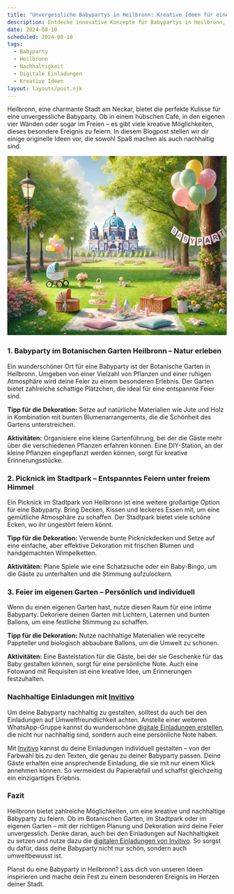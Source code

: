 ```yaml
---
title: "Unvergessliche Babypartys in Heilbronn: Kreative Ideen für eine nachhaltige Feier"
description: Entdecke innovative Konzepte für Babypartys in Heilbronn, die umweltfreundlich sind und persönliche digitale Einladungen beinhalten.
date: 2024-08-10
scheduled: 2024-08-10
tags:
  - Babyparty
  - Heilbronn
  - Nachhaltigkeit
  - Digitale Einladungen
  - Kreative Ideen
layout: layouts/post.njk
---
```


Heilbronn, eine charmante Stadt am Neckar, bietet die perfekte Kulisse für eine unvergessliche Babyparty. Ob in einem hübschen Café, in den eigenen vier Wänden oder sogar im Freien – es gibt viele kreative Möglichkeiten, dieses besondere Ereignis zu feiern. In diesem Blogpost stellen wir dir einige originelle Ideen vor, die sowohl Spaß machen als auch nachhaltig sind.

![Babyparty im Park](/img/picnic-park.webp)

### 1. **Babyparty im Botanischen Garten Heilbronn – Natur erleben**

Ein wunderschöner Ort für eine Babyparty ist der Botanische Garten in Heilbronn. Umgeben von einer Vielzahl von Pflanzen und einer ruhigen Atmosphäre wird deine Feier zu einem besonderen Erlebnis. Der Garten bietet zahlreiche schattige Plätzchen, die ideal für eine entspannte Feier sind.

**Tipp für die Dekoration:** Setze auf natürliche Materialien wie Jute und Holz in Kombination mit bunten Blumenarrangements, die die Schönheit des Gartens unterstreichen.

**Aktivitäten:** Organisiere eine kleine Gartenführung, bei der die Gäste mehr über die verschiedenen Pflanzen erfahren können. Eine DIY-Station, an der kleine Pflanzen eingepflanzt werden können, sorgt für kreative Erinnerungsstücke.

### 2. **Picknick im Stadtpark – Entspanntes Feiern unter freiem Himmel**

Ein Picknick im Stadtpark von Heilbronn ist eine weitere großartige Option für eine Babyparty. Bring Decken, Kissen und leckeres Essen mit, um eine gemütliche Atmosphäre zu schaffen. Der Stadtpark bietet viele schöne Ecken, wo ihr ungestört feiern könnt.

**Tipp für die Dekoration:** Verwende bunte Picknickdecken und Setze auf eine einfache, aber effektive Dekoration mit frischen Blumen und handgemachten Wimpelketten.

**Aktivitäten:** Plane Spiele wie eine Schatzsuche oder ein Baby-Bingo, um die Gäste zu unterhalten und die Stimmung aufzulockern.

### 3. **Feier im eigenen Garten – Persönlich und individuell**

Wenn du einen eigenen Garten hast, nutze diesen Raum für eine intime Babyparty. Dekoriere deinen Garten mit Lichtern, Laternen und bunten Ballons, um eine festliche Stimmung zu schaffen.

**Tipp für die Dekoration:** Nutze nachhaltige Materialien wie recycelte Pappteller und biologisch abbaubare Ballons, um die Umwelt zu schonen.

**Aktivitäten:** Eine Bastelstation für die Gäste, bei der sie Geschenke für das Baby gestalten können, sorgt für eine persönliche Note. Auch eine Fotowand mit Requisiten ist eine kreative Idee, um Erinnerungen festzuhalten.

### **Nachhaltige Einladungen mit [Invitivo](https://invitivo.com/create)**

Um deine Babyparty nachhaltig zu gestalten, solltest du auch bei den Einladungen auf Umweltfreundlichkeit achten. Anstelle einer weiteren WhatsApp-Gruppe kannst du wunderschöne [digitale Einladungen erstellen](https://invitivo.com/), die nicht nur nachhaltig sind, sondern auch eine persönliche Note haben.

Mit [Invitivo](https://invitivo.com/) kannst du deine Einladungen individuell gestalten – von der Farbwahl bis zu den Texten, die genau zu deiner Babyparty passen. Deine Gäste erhalten eine ansprechende Einladung, die sie mit nur einem Klick annehmen können. So vermeidest du Papierabfall und schaffst gleichzeitig ein einzigartiges Erlebnis.

### **Fazit**

Heilbronn bietet zahlreiche Möglichkeiten, um eine kreative und nachhaltige Babyparty zu feiern. Ob im Botanischen Garten, im Stadtpark oder im eigenen Garten – mit der richtigen Planung und Dekoration wird deine Feier unvergesslich. Denke daran, auch bei den Einladungen auf Nachhaltigkeit zu setzen und nutze dazu die [digitalen Einladungen von Invitivo](https://invitivo.com). So sorgst du dafür, dass deine Babyparty nicht nur schön, sondern auch umweltbewusst ist.

Planst du eine Babyparty in Heilbronn? Lass dich von unseren Ideen inspirieren und mache dein Fest zu einem besonderen Ereignis im Herzen deiner Stadt.

